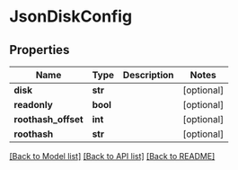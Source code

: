 # JsonDiskConfig


## Properties
Name | Type | Description | Notes
------------ | ------------- | ------------- | -------------
**disk** | **str** |  | [optional] 
**readonly** | **bool** |  | [optional] 
**roothash_offset** | **int** |  | [optional] 
**roothash** | **str** |  | [optional] 

[[Back to Model list]](../README.md#documentation-for-models) [[Back to API list]](../README.md#documentation-for-api-endpoints) [[Back to README]](../README.md)


